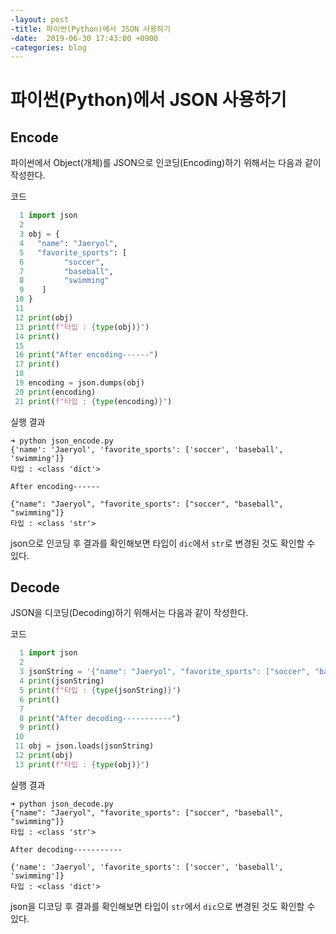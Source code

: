 ```yaml
---
-layout: post
-title: 파이썬(Python)에서 JSON 사용하기
-date:  2019-06-30 17:43:00 +0900
-categories: blog
---
```


# 파이썬(Python)에서 JSON 사용하기

## Encode

파이썬에서 Object(개체)를 JSON으로 인코딩(Encoding)하기 위해서는 다음과 같이 작성한다. 
 
 코드
```python
  1 import json
  2
  3 obj = {
  4   "name": "Jaeryol",
  5   "favorite_sports": [
  6         "soccer",
  7         "baseball",
  8         "swimming"
  9    ]
 10 }
 11
 12 print(obj)
 13 print(f"타입 : {type(obj)}")
 14 print()
 15
 16 print("After encoding------")
 17 print()
 18
 19 encoding = json.dumps(obj)
 20 print(encoding)
 21 print(f"타입 : {type(encoding)}")
```

실행 결과
```
➜ python json_encode.py
{'name': 'Jaeryol', 'favorite_sports': ['soccer', 'baseball', 'swimming']}
타입 : <class 'dict'>

After encoding------

{"name": "Jaeryol", "favorite_sports": ["soccer", "baseball", "swimming"]}
타입 : <class 'str'>
```
json으로 인코딩 후 결과를 확인해보면 타입이 `dic`에서 `str`로 변경된 것도 확인할 수 있다.


## Decode
JSON을 디코딩(Decoding)하기 위해서는 다음과 같이 작성한다.

코드
```python
  1 import json
  2
  3 jsonString = '{"name": "Jaeryol", "favorite_sports": ["soccer", "baseball", "swimming"]}'
  4 print(jsonString)
  5 print(f"타입 : {type(jsonString)}")
  6 print()
  7
  8 print("After decoding-----------")
  9 print()
 10
 11 obj = json.loads(jsonString)
 12 print(obj)
 13 print(f"타입 : {type(obj)}")

```

실행 결과
```
➜ python json_decode.py
{"name": "Jaeryol", "favorite_sports": ["soccer", "baseball", "swimming"]}
타입 : <class 'str'>

After decoding-----------

{'name': 'Jaeryol', 'favorite_sports': ['soccer', 'baseball', 'swimming']}
타입 : <class 'dict'>
```
json을 디코딩 후 결과를 확인해보면 타입이 `str`에서 `dic`으로 변경된 것도 확인할 수 있다.